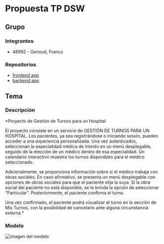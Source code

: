 # Propuesta TP DSW

## Grupo
### Integrantes
* 48992 - Genoud, Franco

### Repositorios
* [frontend app](https://github.com/FranGenoud01/DSWFrontend/tree/master)
* [backend app](https://github.com/FranGenoud01/DSW-Backend/tree/master)

## Tema
### Descripción
*Proyecto de Gestión de Turnos para un Hospital

El proyecto consiste en un servicio de GESTIÓN DE TURNOS PARA UN HOSPITAL. Los pacientes, ya sea registrándose o iniciando sesión, pueden acceder a una experiencia personalizada. Una vez autenticados, seleccionan la especialidad médica de interés en un menú desplegable, seguido de la elección de un médico dentro de esa especialidad. Un calendario interactivo muestra los turnos disponibles para el médico seleccionado.

Adicionalmente, se proporciona información sobre si el médico trabaja con obras sociales. En caso afirmativo, se presenta un menú desplegable con opciones de obras sociales para que el paciente elija la suya. Si la obra social del paciente no está disponible, se le brinda la opción de seleccionar "Particular". Posteriormente, el paciente confirma el turno.

Una vez confirmado, el paciente podrá visualizar el turno en la sección de Mis Turnos, con la posibilidad de cancelarlo ante alguna circunstancia externa.*

### Modelo
![imagen del modelo](https://github.com/FranGenoud01/DSW-Backend/assets/130707329/3e7944ae-1c6a-4c45-87ab-281a198c963d)
